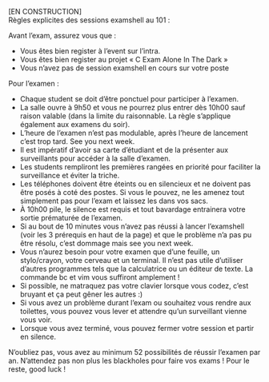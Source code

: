 [EN CONSTRUCTION]  
Règles explicites des sessions examshell au 101 :

Avant l’exam, assurez vous que :

- Vous êtes bien register à l’event sur l’intra.
- Vous êtes bien register au projet « C Exam Alone In The Dark »
- Vous n’avez pas de session examshell en cours sur votre poste

Pour l’examen :

- Chaque student se doit d’être ponctuel pour participer à l’examen.
- La salle ouvre à 9h50 et vous ne pourrez plus entrer dès 10h00 sauf raison valable (dans la limite du raisonnable. La règle s’applique également aux examens du soir).
- L’heure de l’examen n’est pas modulable, après l’heure de lancement c’est trop tard. See you next week.
- Il est impératif d’avoir sa carte d’étudiant et de la présenter aux surveillants pour accéder à la salle d’examen.
- Les students rempliront les premières rangées en priorité pour faciliter la surveillance et éviter la triche.
- Les téléphones doivent être éteints ou en silencieux et ne doivent pas être posés à coté des postes. Si vous le pouvez, ne les amenez tout simplement pas pour l’exam et laissez les dans vos sacs.
- À 10h00 pile, le silence est requis et tout bavardage entrainera votre sortie prématurée de l’examen.
- Si au bout de 10 minutes vous n’avez pas réussi à lancer l’examshell (voir les 3 prérequis en haut de la page) et que le problème n’a pas pu être résolu, c’est dommage mais see you next week.
- Vous n’aurez besoin pour votre examen que d’une feuille, un stylo/crayon, votre cerveau et un terminal. Il n’est pas utile d’utiliser d’autres programmes tels que la calculatrice ou un éditeur de texte. La commande bc et vim vous suffiront amplement !
- Si possible, ne matraquez pas votre clavier lorsque vous codez, c’est bruyant et ça peut gêner les autres :)
- Si vous avez un problème durant l’exam ou souhaitez vous rendre aux toilettes, vous pouvez vous lever et attendre qu’un surveillant vienne vous voir.
- Lorsque vous avez terminé, vous pouvez fermer votre session et partir en silence.


N’oubliez pas, vous avez au minimum 52 possibilités de réussir l’examen par an. N’attendez pas non plus les blackholes pour faire vos exams ! Pour le reste, good luck !
